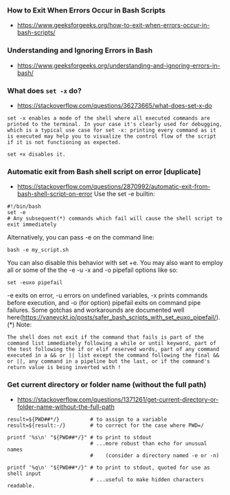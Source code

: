 ### How to Exit When Errors Occur in Bash Scripts
- https://www.geeksforgeeks.org/how-to-exit-when-errors-occur-in-bash-scripts/

### Understanding and Ignoring Errors in Bash
- https://www.geeksforgeeks.org/understanding-and-ignoring-errors-in-bash/

### What does `set -x` do?
- https://stackoverflow.com/questions/36273665/what-does-set-x-do
```
set -x enables a mode of the shell where all executed commands are printed to the terminal. In your case it's clearly used for debugging, which is a typical use case for set -x: printing every command as it is executed may help you to visualize the control flow of the script if it is not functioning as expected.

set +x disables it.
```

### Automatic exit from Bash shell script on error [duplicate]
- https://stackoverflow.com/questions/2870992/automatic-exit-from-bash-shell-script-on-error
Use the set -e builtin:
```
#!/bin/bash
set -e
# Any subsequent(*) commands which fail will cause the shell script to exit immediately
```
Alternatively, you can pass -e on the command line:
```
bash -e my_script.sh
```
You can also disable this behavior with set +e.
You may also want to employ all or some of the the -e -u -x and -o pipefail options like so:
```
set -euxo pipefail
```
-e exits on error, -u errors on undefined variables, -x prints commands before execution, and -o (for option) pipefail exits on command pipe failures. Some gotchas and workarounds are documented well here(https://vaneyckt.io/posts/safer_bash_scripts_with_set_euxo_pipefail/).
(*) Note:
```
The shell does not exit if the command that fails is part of the command list immediately following a while or until keyword, part of the test following the if or elif reserved words, part of any command executed in a && or || list except the command following the final && or ||, any command in a pipeline but the last, or if the command's return value is being inverted with !
```
### Get current directory or folder name (without the full path)
- https://stackoverflow.com/questions/1371261/get-current-directory-or-folder-name-without-the-full-path
```
result=${PWD##*/}          # to assign to a variable
result=${result:-/}        # to correct for the case where PWD=/

printf '%s\n' "${PWD##*/}" # to print to stdout
                           # ...more robust than echo for unusual names
                           #    (consider a directory named -e or -n)

printf '%q\n' "${PWD##*/}" # to print to stdout, quoted for use as shell input
                           # ...useful to make hidden characters readable.
```
